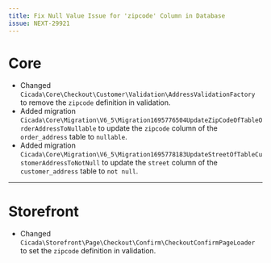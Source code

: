 ```yaml
---
title: Fix Null Value Issue for 'zipcode' Column in Database
issue: NEXT-29921
---
```

# Core
* Changed `Cicada\Core\Checkout\Customer\Validation\AddressValidationFactory` to remove the `zipcode` definition in validation.
* Added migration `Cicada\Core\Migration\V6_5\Migration1695776504UpdateZipCodeOfTableOrderAddressToNullable` to update the `zipcode` column of the `order_address` table to `nullable`.
* Added migration `Cicada\Core\Migration\V6_5\Migration1695778183UpdateStreetOfTableCustomerAddressToNotNull` to update the `street` column of the `customer_address` table to `not null`.
___
# Storefront
* Changed `Cicada\Storefront\Page\Checkout\Confirm\CheckoutConfirmPageLoader` to set the `zipcode` definition in validation.
